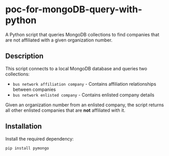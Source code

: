 # poc-for-mongoDB-query-with-python

A Python script that queries MongoDB collections to find companies that are not affiliated with a given organization number.

## Description

This script connects to a local MongoDB database and queries two collections:
- `bus network affiliation company` - Contains affiliation relationships between companies
- `bus network enlisted company` - Contains enlisted company details

Given an organization number from an enlisted company, the script returns all other enlisted companies that are **not** affiliated with it.

## Installation

Install the required dependency:

```bash
pip install pymongo
